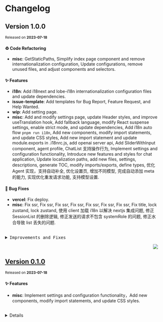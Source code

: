 <a name="readme-top"></a>

# Changelog

## Version 1.0.0

<sup>Released on **2023-07-18**</sup>

#### ♻ Code Refactoring

- **misc**: GetStaticPaths, Simplify index page component and remove internationalization configuration, Update configurations, remove unused files, and adjust components and selectors.

#### ✨ Features

- **i18n**: Add i18next and lobe-i18n internationalization configuration files and update dependencies.
- **issue-template**: Add templates for Bug Report, Feature Request, and Help Wanted.
- **wip**: Add setting page.
- **misc**: Add and modify settings page, update Header styles, and improve useTranslation hook, Add fallback language, modify React suspense settings, enable strict mode, and update dependencies, Add i18n auto flow `pnpm run i18n`, Add new components, modify import statements, and update CSS styles, Add new import statement and update module.exports in .i18nrc.js, add openai server api, Add SliderWithInput component, agent profile, ChatList 支持操作行为, Implement settings and configuration functionality, Introduce new features and styles for chat application, Update localization paths, add new files, settings, descriptions, generate TOC, modify imports/exports, define types, 优化 Agent 实现，支持自动补全, 优化设置页, 增加不同模型, 完成自动添加 meta 的能力, 实现优化重发请求功能, 支持模型设置.

#### 🐛 Bug Fixes

- **vercel**: Fix deploy.
- **misc**: Fix ssr, Fix ssr, Fix ssr, Fix ssr, Fix ssr, Fix ssr, Fix ssr, Fix title, lock zustand, lock zustand, 使用 client 加载 i18n 以解决 nextjs 集成问题, 修正 SessionList 的删除逻辑, 修正发送的请求不包含 systemRole 的问题, 修正水合导致 list 丢失的问题.

<br/>

<details>
<summary><kbd>Improvements and Fixes</kbd></summary>

#### Code refactoring

- **misc**: GetStaticPaths ([59dcbe9](https://github.com/lobehub/lobe-chat/commit/59dcbe9))
- **misc**: Simplify index page component and remove internationalization configuration ([47c3f0e](https://github.com/lobehub/lobe-chat/commit/47c3f0e))
- **misc**: Update configurations, remove unused files, and adjust components and selectors ([23524b2](https://github.com/lobehub/lobe-chat/commit/23524b2))

#### What's improved

- **i18n**: Add i18next and lobe-i18n internationalization configuration files and update dependencies ([53cd87c](https://github.com/lobehub/lobe-chat/commit/53cd87c))
- **issue-template**: Add templates for Bug Report, Feature Request, and Help Wanted ([6c01ce7](https://github.com/lobehub/lobe-chat/commit/6c01ce7))
- **wip**: Add setting page ([88d837f](https://github.com/lobehub/lobe-chat/commit/88d837f))
- **misc**: Add and modify settings page, update Header styles, and improve useTranslation hook ([4a1995f](https://github.com/lobehub/lobe-chat/commit/4a1995f))
- **misc**: Add fallback language, modify React suspense settings, enable strict mode, and update dependencies ([8ecd401](https://github.com/lobehub/lobe-chat/commit/8ecd401))
- **misc**: Add i18n auto flow `pnpm run i18n` ([e18fc57](https://github.com/lobehub/lobe-chat/commit/e18fc57))
- **misc**: Add new components, modify import statements, and update CSS styles ([9b261db](https://github.com/lobehub/lobe-chat/commit/9b261db))
- **misc**: Add new import statement and update module.exports in .i18nrc.js ([32e0255](https://github.com/lobehub/lobe-chat/commit/32e0255))
- **misc**: Add openai server api ([59d381e](https://github.com/lobehub/lobe-chat/commit/59d381e))
- **misc**: Add SliderWithInput component ([05fca29](https://github.com/lobehub/lobe-chat/commit/05fca29))
- **misc**: Agent profile ([e9560a8](https://github.com/lobehub/lobe-chat/commit/e9560a8))
- **misc**: ChatList 支持操作行为 ([30da537](https://github.com/lobehub/lobe-chat/commit/30da537))
- **misc**: Implement settings and configuration functionality ([496c2d9](https://github.com/lobehub/lobe-chat/commit/496c2d9))
- **misc**: Introduce new features and styles for chat application ([cef01c0](https://github.com/lobehub/lobe-chat/commit/cef01c0))
- **misc**: Update localization paths, add new files, settings, descriptions, generate TOC, modify imports/exports, define types, closes [#11](https://github.com/lobehub/lobe-chat/issues/11) ([579a0bf](https://github.com/lobehub/lobe-chat/commit/579a0bf))
- **misc**: 优化 Agent 实现，支持自动补全 ([455a1f7](https://github.com/lobehub/lobe-chat/commit/455a1f7))
- **misc**: 优化设置页 ([47b316c](https://github.com/lobehub/lobe-chat/commit/47b316c))
- **misc**: 增加不同模型 ([d95027d](https://github.com/lobehub/lobe-chat/commit/d95027d))
- **misc**: 完成自动添加 meta 的能力 ([a82f35d](https://github.com/lobehub/lobe-chat/commit/a82f35d))
- **misc**: 实现优化重发请求功能 ([d7195d9](https://github.com/lobehub/lobe-chat/commit/d7195d9))
- **misc**: 支持模型设置 ([170567a](https://github.com/lobehub/lobe-chat/commit/170567a))

#### What's fixed

- **vercel**: Fix deploy ([626c4ce](https://github.com/lobehub/lobe-chat/commit/626c4ce))
- **misc**: Fix ssr ([be6281d](https://github.com/lobehub/lobe-chat/commit/be6281d))
- **misc**: Fix ssr ([9a13ec0](https://github.com/lobehub/lobe-chat/commit/9a13ec0))
- **misc**: Fix ssr ([a834e76](https://github.com/lobehub/lobe-chat/commit/a834e76))
- **misc**: Fix ssr ([a51cc0c](https://github.com/lobehub/lobe-chat/commit/a51cc0c))
- **misc**: Fix ssr ([4da2829](https://github.com/lobehub/lobe-chat/commit/4da2829))
- **misc**: Fix ssr ([c733936](https://github.com/lobehub/lobe-chat/commit/c733936))
- **misc**: Fix ssr ([40b9e93](https://github.com/lobehub/lobe-chat/commit/40b9e93))
- **misc**: Fix title ([0b7baf4](https://github.com/lobehub/lobe-chat/commit/0b7baf4))
- **misc**: Lock zustand ([85e5007](https://github.com/lobehub/lobe-chat/commit/85e5007))
- **misc**: Lock zustand ([3198753](https://github.com/lobehub/lobe-chat/commit/3198753))
- **misc**: 使用 client 加载 i18n 以解决 nextjs 集成问题, closes [#10](https://github.com/lobehub/lobe-chat/issues/10) ([390ebfe](https://github.com/lobehub/lobe-chat/commit/390ebfe))
- **misc**: 修正 SessionList 的删除逻辑 ([d37bb47](https://github.com/lobehub/lobe-chat/commit/d37bb47))
- **misc**: 修正发送的请求不包含 systemRole 的问题 ([a3653a4](https://github.com/lobehub/lobe-chat/commit/a3653a4))
- **misc**: 修正水合导致 list 丢失的问题 ([a3d9724](https://github.com/lobehub/lobe-chat/commit/a3d9724))

</details>

<div align="right">

[![](https://img.shields.io/badge/-BACK_TO_TOP-151515?style=flat-square)](#readme-top)

</div>

## [Version 0.1.0](https://github.com/lobehub/lobe-chat/compare/v1.2.0...v1.3.0)

<sup>Released on **2023-07-18**</sup>

#### ✨ Features

- **misc**: Implement settings and configuration functionality，Add new components, modify import statements, and update CSS styles.

<br/>

<details>

<div align="right">

[![](https://img.shields.io/badge/-BACK_TO_TOP-151515?style=flat-square)](#readme-top)

</div>
